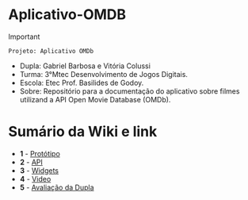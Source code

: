 # Aplicativo-OMDB

>[!Important]
 > `Projeto: Aplicativo OMDb`
>- Dupla: Gabriel Barbosa e Vitória Colussi
>- Turma: 3°Mtec Desenvolvimento de Jogos Digitais.
>- Escola: Etec Prof. Basilides de Godoy.
>- Sobre: Repositório para a documentação do aplicativo sobre filmes utilizand a API Open Movie Database (OMDb).

# Sumário da Wiki e link
- **1** - [Protótipo](https://github.com/GaBe2810/Aplicativo-OMDB/wiki/1-%E2%80%90-Prot%C3%B3tipo)
- **2** - [API](https://github.com/GaBe2810/Aplicativo-OMDB/wiki/2-%E2%80%90-API)
- **3** - [Widgets](https://github.com/GaBe2810/Aplicativo-OMDB/wiki/3-%E2%80%90-Widgets)
- **4** - [Video](https://github.com/GaBe2810/Aplicativo-OMDB/wiki/4-%E2%80%90-V%C3%ADdeo)
- **5** - [Avaliação da Dupla](https://github.com/GaBe2810/Aplicativo-OMDB/wiki/5-%E2%80%90-Avalia%C3%A7%C3%A3o-da-Dupla)
